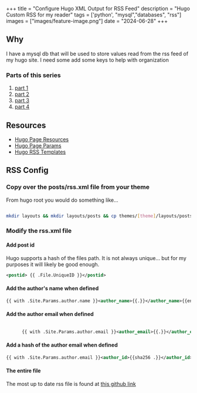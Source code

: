 +++
title =  "Configure Hugo XML Output for RSS Feed"
description = "Hugo Custom RSS for my reader"
tags = ['python', "mysql","databases", "rss"]
images = ["images/feature-image.png"]
date = "2024-06-28"
+++


## Why

I have a mysql db that will be used to store values read from the rss feed of my hugo site. I need some add some keys to help with organization
   

### Parts of this series

1. [part 1](https://jnapolitano.com/en/posts/hugo-social-publisher/)
2. [part 2](https://jnapolitano.com/en/posts/python-rss-reader/)
3. [part 3](https://jnapolitano.com/en/posts/mysql-install-buntu/)
4. [part 4](https://jnapolitano.com/en/posts/mysql-config/)



## Resources

* [Hugo Page Resources](https://gohugo.io/content-management/page-resources/)
* [Hugo Page Params](https://gohugo.io/methods/page/params/)
* [Hugo RSS Templates](https://gohugo.io/templates/rss/)


## RSS Config

### Copy over the posts/rss.xml file from your theme

From hugo root you would do something like...

```bash

mkdir layouts && mkdir layouts/posts && cp themes/[theme]/layouts/posts/index.xml

```

### Modify the rss.xml file

#### Add post id

Hugo supports a hash of the files path. It is not always unique... but for my purposes it will likely be good enough.  

``` xml
<postid> {{ .File.UniqueID }}</postid>
```

#### Add the author's name when defined

```xml
{{ with .Site.Params.author.name }}<author_name>{{.}}</author_name>{{end}}
```

#### Add the author email when defined

```xml

      {{ with .Site.Params.author.email }}<author_email>{{.}}</author_email>{{end}}
```

#### Add a hash of the author email when defined

```xml
{{ with .Site.Params.author.email }}<author_id>{{sha256 .}}</author_id>{{end}}
```

#### The entire file

The most up to date rss file is found at [this github link](https://github.com/justin-napolitano/jnapolitano.com/blob/main/layouts/posts/rss.xml)
